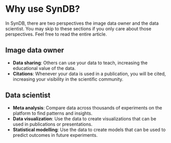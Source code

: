 # Why use SynDB?

In SynDB, there are two perspectives the image data owner and the data scientist. You may skip to these sections if you only care about those perspectives. Feel free to read the entire article.


## Image data owner
- **Data sharing**: Others can use your data to teach, increasing the educational value of the data.
- **Citations**: Whenever your data is used in a publication, you will be cited, increasing your visibility in the scientific community.

## Data scientist
- **Meta analysis**: Compare data across thousands of experiments on the platform to find patterns and insights.
- **Data visualization**: Use the data to create visualizations that can be used in publications or presentations.
- **Statistical modelling**: Use the data to create models that can be used to predict outcomes in future experiments.
